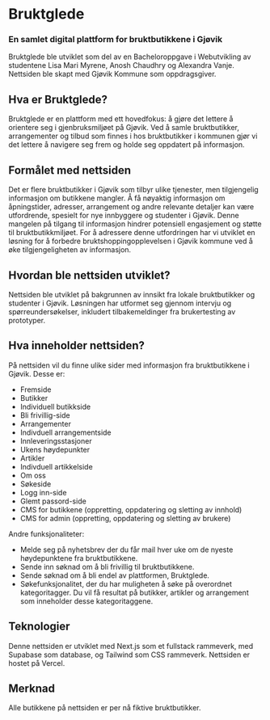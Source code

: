 # Bruktglede 
### En samlet digital plattform for bruktbutikkene i Gjøvik

Bruktglede ble utviklet som del av en Bacheloroppgave i Webutvikling av studentene Lisa Mari Myrene, Anosh Chaudhry og Alexandra Vanje. Nettsiden ble skapt med Gjøvik Kommune som oppdragsgiver. 

## Hva er Bruktglede?
Bruktglede er en plattform med ett hovedfokus: å gjøre det lettere å orientere seg i gjenbruksmiljøet på Gjøvik. Ved å samle bruktbutikker, arrangementer og tilbud som finnes i hos bruktbutikker i kommunen gjør vi det lettere å navigere seg frem og holde seg oppdatert på informasjon.

## Formålet med nettsiden
Det er flere bruktbutikker i Gjøvik som tilbyr ulike tjenester, men tilgjengelig informasjon om butikkene mangler. Å få nøyaktig informasjon om åpningstider, adresser, arrangement og andre relevante detaljer kan være utfordrende, spesielt for nye innbyggere og studenter i Gjøvik. Denne mangelen på tilgang til informasjon hindrer potensiell engasjement og støtte til bruktbutikkmiljøet. For å adressere denne utfordringen har vi utviklet en løsning for å forbedre bruktshoppingopplevelsen i Gjøvik kommune ved å øke tilgjengeligheten av informasjon.

## Hvordan ble nettsiden utviklet?
Nettsiden ble utviklet på bakgrunnen av innsikt fra lokale bruktbutikker og studenter i Gjøvik. Løsningen har utformet seg gjennom intervju og spørreundersøkelser, inkludert tilbakemeldinger fra brukertesting av prototyper. 

## Hva inneholder nettsiden?
På nettsiden vil du finne ulike sider med informasjon fra bruktbutikkene i Gjøvik. Desse er:

- Fremside
- Butikker
- Individuell butikkside
- Bli frivillig-side
- Arrangementer
- Indivduell arrangementside
- Innleveringsstasjoner
- Ukens høydepunkter
- Artikler
- Indivduell artikkelside
- Om oss
- Søkeside
- Logg inn-side
- Glemt passord-side
- CMS for butikkene (oppretting, oppdatering og sletting av innhold)
- CMS for admin (oppretting, oppdatering og sletting av brukere)

Andre funksjonaliteter:

- Melde seg på nyhetsbrev der du får mail hver uke om de nyeste høydepunktene fra bruktbutikkene.
- Sende inn søknad om å bli frivillig til bruktbutikkene.
- Sende søknad om å bli endel av plattformen, Bruktglede. 
- Søkefunksjonalitet, der du har muligheten å søke på overordnet kategoritagger. Du vil få resultat på butikker, artikler og arrangement som inneholder desse kategoritaggene.

## Teknologier
Denne nettsiden er utviklet med Next.js som et fullstack rammeverk, med Supabase som database, og Tailwind som CSS rammeverk. Nettsiden er hostet på Vercel. 

## Merknad
Alle butikkene på nettsiden er per nå fiktive bruktbutikker. 